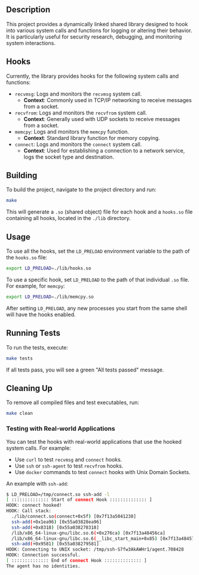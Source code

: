 ## Description

This project provides a dynamically linked shared library designed to hook into various system calls and functions for
logging or altering their behavior.
It is particularly useful for security research, debugging, and monitoring system interactions.

## Hooks

Currently, the library provides hooks for the following system calls and functions:

- `recvmsg`: Logs and monitors the `recvmsg` system call.
    - **Context**: Commonly used in TCP/IP networking to receive messages from a socket.
- `recvfrom`: Logs and monitors the `recvfrom` system call.
    - **Context**: Generally used with UDP sockets to receive messages from a socket.
- `memcpy`: Logs and monitors the `memcpy` function.
    - **Context**: Standard library function for memory copying.
- `connect`: Logs and monitors the `connect` system call.
    - **Context**: Used for establishing a connection to a network service, logs the socket type and destination.

## Building

To build the project, navigate to the project directory and run:

```bash
make
```

This will generate a `.so` (shared object) file for each hook and a `hooks.so` file containing all hooks, located in
the `./lib` directory.

## Usage

To use all the hooks, set the `LD_PRELOAD` environment variable to the path of the `hooks.so` file:

```bash
export LD_PRELOAD=./lib/hooks.so
```

To use a specific hook, set `LD_PRELOAD` to the path of that individual `.so` file. For example, for `memcpy`:

```bash
export LD_PRELOAD=./lib/memcpy.so
```

After setting `LD_PRELOAD`, any new processes you start from the same shell will have the hooks enabled.

## Running Tests

To run the tests, execute:

```bash
make tests
```

If all tests pass, you will see a green "All tests passed" message.

## Cleaning Up

To remove all compiled files and test executables, run:

```bash
make clean
```

### Testing with Real-world Applications

You can test the hooks with real-world applications that use the hooked system calls. For example:

- Use `curl` to test `recvmsg` and `connect` hooks.
- Use `ssh` or `ssh-agent` to test `recvfrom` hooks.
- Use `docker` commands to test `connect` hooks with Unix Domain Sockets.

An example with `ssh-add`:

```bash
$ LD_PRELOAD=/tmp/connect.so ssh-add -l
[ :::::::::::::: Start of connect Hook :::::::::::::: ]
HOOK: connect hooked!
HOOK: Call stack:
  ./lib/connect.so(connect+0x5f) [0x7f13a5041238]
  ssh-add(+0x1ea96) [0x55a03828ea96]
  ssh-add(+0x8318) [0x55a038278318]
  /lib/x86_64-linux-gnu/libc.so.6(+0x276ca) [0x7f13a48456ca]
  /lib/x86_64-linux-gnu/libc.so.6(__libc_start_main+0x85) [0x7f13a4845785]
  ssh-add(+0x9581) [0x55a038279581]
HOOK: Connecting to UNIX socket: /tmp/ssh-S7fw3AkAWHr1/agent.708428
HOOK: Connection successful.
[ :::::::::::::: End of connect Hook :::::::::::::: ]
The agent has no identities.
```